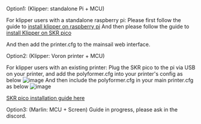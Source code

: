 Option1: (Klipper: standalone Pi + MCU)


For klipper users with a standalone raspberry pi:
Please first follow the guide to [install klipper on raspberry pi](https://www.lpomykal.cz/kiauh-installation-guide/)
And then please follow the guide to [install Klipper on SKR pico](https://github.com/bigtreetech/SKR-Pico/tree/master/Klipper)

And then add the printer.cfg to the mainsail web interface.



Option2: (Klipper: Voron printer + MCU)


For klipper users with an existing printer:
Plug the SKR pico to the pi via USB on your printer, and add the polyformer.cfg into your printer's config as below
![image](https://user-images.githubusercontent.com/55605342/166185969-eca3ac38-87a4-4fdb-8bb0-ddc4806e66f2.png)
And then include the polyformer.cfg in your main printer.cfg as below
![image](https://user-images.githubusercontent.com/55605342/166186076-9d54991d-e156-47dc-b81a-397d029f8e0a.png)

[SKR pico installation guide here](https://github.com/bigtreetech/SKR-Pico/tree/master/Klipper)

Option3: (Marlin: MCU + Screen)
Guide in progress, please ask in the discord.
